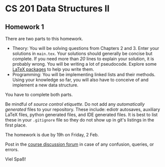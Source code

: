 # CS 201 Data Structures II
## Homework 1

There are two parts to this homework.
- Theory: You will be solving questions from Chapters 2 and 3. Enter your solutions in `main.tex`. Your solutions should generally be concise but complete. If you need more than _20_ lines to explain your solution, it is probably wrong. You will be writing a lot of pseudocode. Explore some [LaTeX packages](https://en.wikibooks.org/wiki/LaTeX/Algorithms) to help you write them.
- Programming: You will be implementing linked lists and their methods. Using your knowledge so far, you will also have to conceive of and implement a new data structure.

You have to complete both parts.

Be mindful of _source control etiquette_. Do not add any _automatically generated_ files to your repository. These include: ediotr autosaves, auxiliary LaTeX files, python generated files, and IDE generated files. It is best to list these in your `.gitignore` file so they do not show up in git's listings in the first place.

The homework is due by 19h on Friday, 2 Feb.

Post in the [course discussion forum](https://habibedu.facebook.com/groups/376032139504449/) in case of any confusion, queries, or errors.

Viel Spaß!
